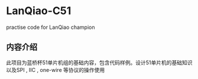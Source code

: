 # LanQiao-C51
 practise code for LanQiao champion

## 内容介绍

​	此项目为蓝桥杯51单片机组的基础内容，包含代码样例。设计51单片机的基础知识以及SPI , IIC , one-wire 等协议的操作使用

